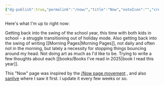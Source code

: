```yaml
---
{"dg-publish":true,"permalink":"/now/","title":"Now","noteIcon":"","created":"2022-12-18","updated":"2025-02-13"}
---
```



Here's what I'm up to right now:

Getting back into the swing of the school year, this time with both kids in school - a struggle transitioning out of holiday mode. Also getting back into the swing of writing [[Morning Pages\|Morning Pages]], not daily and often not in the morning, but lately a necessity for stopping things bouncing around my head. Not doing art as much as I'd like to be. Trying to write a few thoughts about each [[books/Books I've read in 2025\|book I read this year]].

This "Now" page was inspired by the [/Now page movement](https://nownownow.com/about) , and also [sanlive](http://sanlive.com) where I saw it first. I update it every few weeks or so.